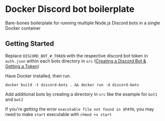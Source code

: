 # Docker Discord bot boilerplate

Bare-bones boilerplate for running multiple Node.js Discord bots in a single Docker container

## Getting Started

Replace `DISCORD_BOT_#_TOKEN` with the respective discord bot token in `auth.json` within each bots directory in `src` ([Creating a Discord Bot & Getting a Token](https://github.com/reactiflux/discord-irc/wiki/Creating-a-discord-bot-&-getting-a-token))

Have Docker installed, then run

```
docker build -t discord-bots . && docker run -d discord-bots
```

Add additional bots by creating a directory in `src` like the example for `bot1` and `bot2`

If you're getting the error `executable file not found in $PATH`, you may need to make `start` executable with `chmod +x start`
